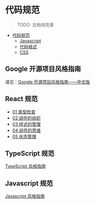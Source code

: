 # 代码规范

> TODO: 文档待完善

<!-- TOC -->

- [代码规范](#代码规范)
    - [Javascript](#javascript)
    - [代码格式](#代码格式)
    - [CSS](#css)

<!-- /TOC -->

## Google 开源项目风格指南

请见：[Google 开源项目风格指南——中文版](https://zh-google-styleguide.readthedocs.io/en/latest/)

## React 规范

- [01 类型检查](https://juejin.im/post/5cd7f2c4e51d453a7d63b715)
- [02 组件的组织](https://juejin.im/post/5cd8fb916fb9a03218556fc1)
- [03 样式的管理](https://juejin.im/post/5cdad9c7f265da039b08915d)
- [04 组件的思维](https://juejin.im/post/5cdc2f54e51d453b0c35930d)
- [05 状态管理](https://juejin.im/post/5ce3ee436fb9a07f070e0220)

## TypeScript 规范

[TypeScript 风格指南](https://zh-google-styleguide.readthedocs.io/en/latest/google-typescript-styleguide/contents/)

## Javascript 规范

[Javascript 风格指南](https://zh-google-styleguide.readthedocs.io/en/latest/google-javascript-styleguide/contents/)

